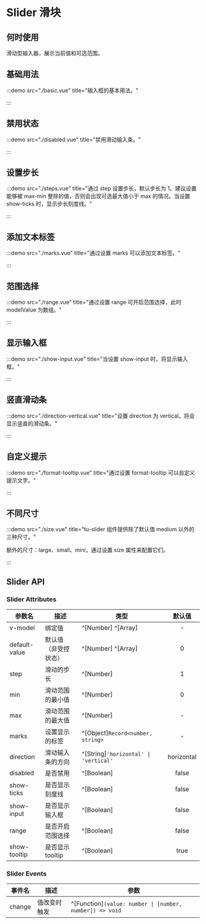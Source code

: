 # Slider 滑块

## 何时使用

滑动型输入器，展示当前值和可选范围。

## 基础用法

:::demo src="./basic.vue" title="输入框的基本用法。"

:::

## 禁用状态

:::demo src="./disabled.vue" title="禁用滑动输入条。"

:::

## 设置步长

:::demo src="./steps.vue" title="通过 step 设置步长，默认步长为 1。建议设置能够被 max-min 整除的值，否则会出现可选最大值小于 max 的情况。当设置 show-ticks 时，显示步长刻度线。"

:::

## 添加文本标签

:::demo src="./marks.vue" title="通过设置 marks 可以添加文本标签。"

:::

## 范围选择

:::demo src="./range.vue" title="通过设置 range 可开启范围选择，此时 modelValue 为数组。"

:::

## 显示输入框

:::demo src="./show-input.vue" title="当设置 show-input 时，将显示输入框。"

:::

## 竖直滑动条

:::demo src="./direction-vertical.vue" title="设置 direction 为 vertical，将会显示竖直的滑动条。"

:::

## 自定义提示

:::demo src="./format-tooltip.vue" title="通过设置 format-tooltip 可以自定义提示文字。"

:::

## 不同尺寸

:::demo src="./size.vue" title="tu-slider 组件提供除了默认值 medium 以外的三种尺寸。"

额外的尺寸：large、small、mini，通过设置 size 属性来配置它们。

:::

## Slider API

### Slider Attributes

| 参数名 | 描述 | 类型 | 默认值 |
| ------ | ---- | ---- | :----: |
| v-model | 绑定值 | ^[Number] ^[Array] | - |
| default-value | 默认值（非受控状态）| ^[Number] ^[Array] | 0 |
| step | 滑动的步长 | ^[Number] | 1 |
| min | 滑动范围的最小值 | ^[Number] | 0 |
| max | 滑动范围的最大值 | ^[Number] | - |
| marks | 设置显示的标签 | ^[Object]`Record<number, string>` | - |
| direction | 滑动输入条的方向 | ^[String]`'horizontal' \| 'vertical'` | horizontal |
| disabled | 是否禁用 | ^[Boolean] | false |
| show-ticks | 是否显示刻度线 | ^[Boolean] | false |
| show-input | 是否显示输入框 | ^[Boolean] | false |
| range | 是否开启范围选择 | ^[Boolean] | false |
| show-tooltip | 是否显示tooltip | ^[Boolean] | true |

### Slider Events

| 事件名 | 描述 | 参数 |
| ------ | ---- | ---- |
| change | 值改变时触发 | ^[Function]`(value: number \| [number, number]) => void` |
